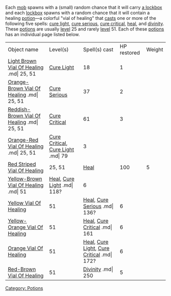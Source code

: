Each [mob](:Category:_Mobs.md "wikilink") spawns with a (small) random
chance that it will carry [a
lockbox](Small_Wooden_Lockbox.md "wikilink") and each
[lockbox](Small_Wooden_Lockbox.md "wikilink") spawns with a random
chance that it will contain a healing
[potion](:Category:_Potions.md "wikilink")—a colorful "vial of healing"
that [casts](Cast.md "wikilink") one or more of the following five
spells: [cure light](Cure_Light.md "wikilink"), [cure
serious](Cure_Serious.md "wikilink"), [cure
critical](Cure_Critical.md "wikilink"),
[heal](Heal_(spell).md "wikilink"), and
[divinity](Divinity.md "wikilink"). These
[potions](:Category:_Potions.md "wikilink") are usually
[level](Object_Level.md "wikilink") 25 and rarely
[level](Object_Level.md "wikilink") 51. Each of these
[potions](:Category:_Potions.md "wikilink") has an individual page
listed below.

|                                                                                        |                                                                                         |                                                                                                                               |             |        |
|----------------------------------------------------------------------------------------|-----------------------------------------------------------------------------------------|-------------------------------------------------------------------------------------------------------------------------------|-------------|--------|
| Object name                                                                            | Level(s)                                                                                | Spell(s) cast                                                                                                                 | HP restored | Weight |
| [Light Brown Vial Of Healing](Light_Brown_Vial_Of_Healing "wikilink") .md\| 25, 51     | [Cure Light](Cure_Light "wikilink")                                                     | 18                                                                                                                            | 1           |        |
| [Orange-Brown Vial Of Healing](Orange-Brown_Vial_Of_Healing "wikilink") .md\| 25, 51   | [Cure Serious](Cure_Serious "wikilink")                                                 | 37                                                                                                                            | 2           |        |
| [Reddish-Brown Vial Of Healing](Reddish-Brown_Vial_Of_Healing "wikilink") .md\| 25, 51 | [Cure Critical](Cure_Critical "wikilink")                                               | 61                                                                                                                            | 3           |        |
| [Orange-Red Vial Of Healing](Orange-Red_Vial_Of_Healing "wikilink") .md\| 25, 51       | [Cure Critical](Cure_Critical "wikilink"), [Cure Light](Cure_Light "wikilink") .md\| 79 | 3                                                                                                                             |             |        |
| [Red Striped Vial Of Healing](Red_Striped_Vial_Of_Healing "wikilink")                  | 25, 51                                                                                  | [Heal](Heal_(spell).md "wikilink")                                                                                            | 100         | 5      |
| [Yellow-Brown Vial Of Healing](Yellow-Brown_Vial_Of_Healing "wikilink") .md\| 51       | [Heal](Heal_(spell) "wikilink"), [Cure Light](Cure_Light "wikilink") .md\| 118?         | 6                                                                                                                             |             |        |
| [Yellow Vial Of Healing](Yellow_Vial_Of_Healing "wikilink")                            | 51                                                                                      | [Heal](Heal_(spell).md "wikilink"), [Cure Serious](Cure_Serious "wikilink") .md\| 136?                                        | 6           |        |
| [Yellow-Orange Vial Of Healing](Yellow-Orange_Vial_Of_Healing "wikilink")              | 51                                                                                      | [Heal](Heal_(spell).md "wikilink"), [Cure Critical](Cure_Critical "wikilink") .md\| 161                                       | 6           |        |
| [Orange Vial Of Healing](Orange_Vial_Of_Healing "wikilink")                            | 51                                                                                      | [Heal](Heal_(spell).md "wikilink"), [Cure Light](Cure_Light "wikilink"), [Cure Critical](Cure_Critical "wikilink") .md\| 172? | 6           |        |
| [Red-Brown Vial Of Healing](Red-Brown_Vial_Of_Healing "wikilink")                      | 51                                                                                      | [Divinity](Divinity "wikilink") .md\| 250                                                                                     | 5           |        |

[Category: Potions](Category:_Potions "wikilink")
